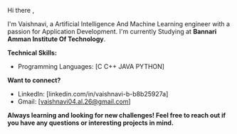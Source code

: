 Hi there ,

I'm Vaishnavi, a Artificial Intelligence And Machine Learning engineer with a passion for Application Development. I'm currently Studying at **Bannari Amman Institute Of Technology**. 

**Technical Skills:**

* Programming Languages: [C C++ JAVA PYTHON]

**Want to connect?**

* LinkedIn: [linkedin.com/in/vaishnavi-b-b8b25927a]
* Gmail: [vaishnavi04.al.26@gmail.com]

**Always learning and looking for new challenges! Feel free to reach out if you have any questions or interesting projects in mind.**
